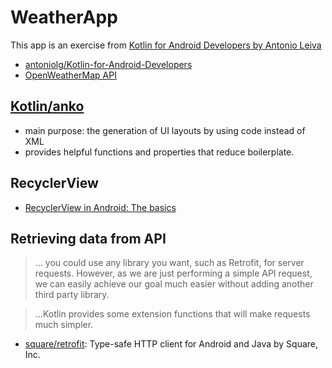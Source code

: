 # WeatherApp

This app is an exercise from [Kotlin for Android Developers by Antonio Leiva](https://leanpub.com/kotlin-for-android-developers)

- [antoniolg/Kotlin-for-Android-Developers](https://github.com/antoniolg/Kotlin-for-Android-Developers)
- [OpenWeatherMap API](http://openweathermap.org/)

## [Kotlin/anko](https://github.com/Kotlin/anko)

- main purpose: the generation of UI layouts by using code instead of XML
- provides helpful functions and properties that reduce boilerplate.

## RecyclerView

- [RecyclerView in Android: The basics](https://antonioleiva.com/recyclerview/)

## Retrieving data from API

> ... you could use any library you want, such as Retrofit, for server requests. However, as
we are just performing a simple API request, we can easily achieve our goal much
easier without adding another third party library.

> ...Kotlin provides some extension functions that will make requests much simpler.

- [square/retrofit](https://github.com/square/retrofit): Type-safe HTTP client for Android and Java by Square, Inc.

